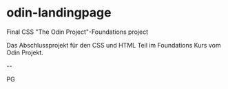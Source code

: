 # odin-landingpage

Final CSS "The Odin Project"-Foundations project

Das Abschlussprojekt für den CSS und HTML Teil im Foundations Kurs vom Odin Projekt.

--

PG
